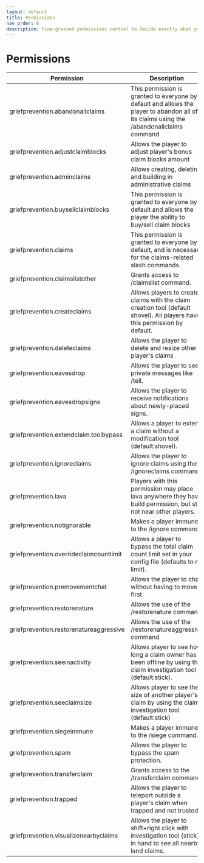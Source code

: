 ```yaml
---
layout: default
title: Permissions
nav_order: 6
description: Fine-grained permissions control to decide exactly what you want people to be able to do
---
```


# Permissions

| Permission                              | Description                                                                                                                            |
|-----------------------------------------|----------------------------------------------------------------------------------------------------------------------------------------|
| griefprevention.abandonallclaims        | This permission is granted to everyone by default and allows the player to abandon all of its claims using the /abandonallclaims command |
| griefprevention.adjustclaimblocks       | Allows the player to adjust player's bonus claim blocks amount                                                                         |
| griefprevention.adminclaims             | Allows creating, deleting and building in administrative claims                                                                        |
| griefprevention.buysellclaimb­locks     | This permission is granted to everyone by default and allows the player the ability to buy/sell claim blocks                           |
| griefprevention.claims                  | This permission is granted to everyone by default, and is necessary for the claims-related slash commands.                             |
| griefprevention.claimslistother         | Grants access to /claimslist <other> command.                                                                                          |
| griefprevention.createclaims            | Allows players to create claims with the claim creation tool (default shovel). All players have this permission by default.            |
| griefprevention.deleteclaims            | Allows the player to delete and resize other player's claims                                                                           |
| griefprevention.eavesdrop               | Allows the player to see private messages like /tell.                                                                                  |
| griefprevention.eavesdropsigns          | Allows the player to receive notifications about newly-placed signs.                                                                   |
| griefprevention.extendclaim.toolbypass  | Allows a player to extend a claim without a modification tool (default:shovel).                                                        |
| griefprevention.ignoreclaims            | Allows the player to ignore claims using the /ignoreclaims command                                                                     |
| griefprevention.lava                    | Players with this permission may place lava anywhere they have build permission, but still not near other players.                     |
| griefprevention.notignorable            | Makes a player immune to the /ignore command.                                                                                          |
| griefprevention.overrideclaimcountlimit | Allows a player to bypass the total claim count limit set in your config file (defaults to no limit).                                  |
| griefprevention.premovementchat         | Allows the player to chat without having to move first.                                                                                |
| griefprevention.restorenature           | Allows the use of the /restorenature command                                                                                           |
| griefprevention.restorenatureaggressive | Allows the use of the /restorenatureaggressive command                                                                                 |
| griefprevention.seeinactivity           | Allows player to see how long a claim owner has been offline by using the claim investigation tool (default:stick).                    |
| griefprevention.seeclaimsize            | Allows player to see the size of another player's claim by using the claim investigation tool (default:stick)                          |
| griefprevention.siegeimmune             | Makes a player immune to the /siege command.                                                                                           |
| griefprevention.spam                    | Allows the player to bypass the spam protection.                                                                                       |
| griefprevention.transferclaim           | Grants access to the /transferclaim command.                                                                                           |
| griefprevention.trapped                 | Allows the player to teleport outside a player's claim when trapped and not trusted.                                                   |
| griefprevention.visualizenearbyclaims   | Allows the player to shift+right click with investigation tool (stick) in hand to see all nearby land claims.                          |
